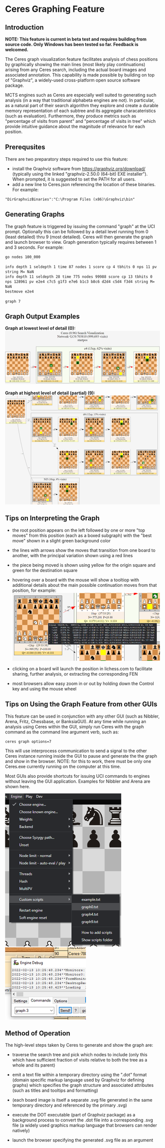 # Ceres Graphing Feature

## Introduction

**NOTE: This feature is current in beta test and requires building from source code. Only Windows has been tested so far. Feedback is welcomed.**

The Ceres graph visualization feature facilitates analysis of chess positions by graphically showing the main lines (most likely play continuations) arising from any Ceres search, including the actual board images and associated annotation. This capability is made possible by building on top of "Graphviz", a  widely-used cross-platform open source software package.

MCTS engines such as Ceres are especially well suited to generating such analysis (in a way that traditional alphabeta engines are not). In particular, as a natural part of their search algorithm they explore and create a durable memory representation of each subtree and its aggregate characateristics (such as evaluation). Furthermore, they produce metrics such as "percentage of visits from parent" and "percentage of visits in tree" which provide intuitive guidance about the magnitude of relevance for each position.


## Prerequsites
There are two preparatory steps required to use this feature:
- install the Graphviz software from https://graphviz.org/download/ (typically using the linked "graphviz-2.50.0 (64-bit) EXE installer"). When prompted, it is suggested to set the PATH for all users.
- add a new line to Ceres.json referencing the location of these binaries. For example:
```
"DirGraphvizBinaries":"C:\Program Files (x86)\Graphviz\bin"
```

## Generating Graphs
The graph feature is triggered by issuing the command "graph" at the UCI prompt. Optionally this can be followed by a detail level running from 0 (least detailed) thru 9 (most detailed).  Ceres will then generate the graph and launch browser to view. 
Graph generation typically requires between 1 and 3 seconds. For example:
```
go nodes 100_000

info depth 1 seldepth 1 time 87 nodes 1 score cp 4 tbhits 0 nps 11 pv  string M= NaN
info depth 11 seldepth 28 time 775 nodes 99988 score cp 13 tbhits 0 nps 128961 pv e2e4 c7c5 g1f3 e7e6 b1c3 b8c6 d2d4 c5d4 f3d4 string M= NaN
bestmove e2e4

graph 7
```

## Graph Output Examples

**Graph at lowest level of detail (0):**
![](graph_0_example.png)

**Graph at highest level of detail (partial) (9):**
![](graph_9_example.png)

## Tips on Interpreting the Graph
- the root position appears on the left followed by one or more "top moves" from this position (each as a boxed subgraph) with the "best move" shown in a slight green background color

- the lines with arrows show the moves that transition from one board to another, with the principal variation shown using a red lines

- the piece being moved is shown using yellow for the origin square and green for the destination square

- hovering over a board with the mouse will show a tooltiop with additional details about the main possible continuation moves from that position, for example:
![](graph_tooltip.png)

- clicking on a board will launch the position in lichess.com to facilitate sharing, further analysis, or extracting the corresponding FEN

- most browsers allow easy zoom in or out by holding down the Control key and using the mouse wheel


## Tips on Using the Graph Feature from other GUIs
This feature can be used in conjunction with any other GUI (such as Nibbler, Arena, Fritz, Chessbase, or BanksiaGUI). At any time while running an analysis using Ceres within the GUI, simply run Ceres with the graph command as the command line argument verb, such as:
```
ceres graph options=7
```

This will use interprocess communication to send a signal to the other Ceres instance running inside the GUI to pause and generate the the graph and show in the browser. NOTE: for this to work, there must be only one Ceres.exe currently running on the computer at this time.

Most GUIs also provide shortcuts for issuing UCI commands to engines without leaving the GUI application. Examples for Nibbler and Arena are shown here.

![](graph_nibbler.png)
![](graph_arena.png)


## Method of Operation

The high-level steps taken by Ceres to generate and show the graph are:
* traverse the search tree and pick which nodes to include (only this which have sufficient fraction of visits relative to both the tree as a whole and its parent)

* emit a text file within a temporary directory using the ".dot" format (domain specific markup language used by Graphviz for defining graphs) which specifies the graph structure and associated attributes (such as titles and tooltips and formatting)

* (each board image is itself a separate .svg file generated in the same temporary directory and referenced by the primary .svg)

* execute the DOT executable (part of Graphviz package) as a background process to convert the .dot file into a corresponding .svg file (a widely used graphics markup language that browsers can render natively)

* launch the browser specifying the generated .svg file as an argument

